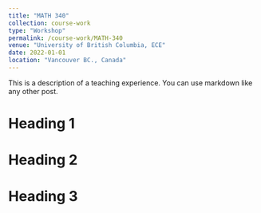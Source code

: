 ```yaml
---
title: "MATH 340"
collection: course-work
type: "Workshop"
permalink: /course-work/MATH-340
venue: "University of British Columbia, ECE"
date: 2022-01-01
location: "Vancouver BC., Canada"
---
```


This is a description of a teaching experience. You can use markdown like any other post.

Heading 1
======

Heading 2
======

Heading 3
======
